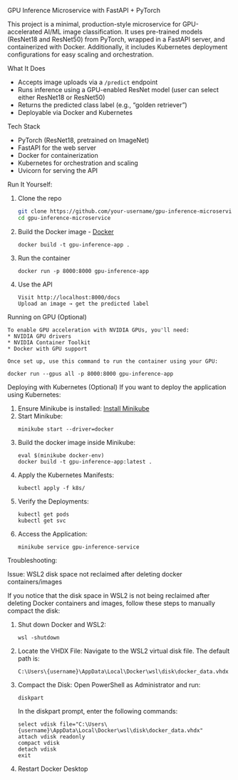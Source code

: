 GPU Inference Microservice with FastAPI + PyTorch

This project is a minimal, production-style microservice for GPU-accelerated AI/ML image classification. 
It uses pre-trained models (ResNet18 and ResNet50) from PyTorch, wrapped in a FastAPI server, and containerized with Docker.
Additionally, it includes Kubernetes deployment configurations for easy scaling and orchestration.

What It Does

- Accepts image uploads via a `/predict` endpoint
- Runs inference using a GPU-enabled ResNet model (user can select either ResNet18 or ResNet50)
- Returns the predicted class label (e.g., “golden retriever”)
- Deployable via Docker and Kubernetes

Tech Stack 
- PyTorch (ResNet18, pretrained on ImageNet)
- FastAPI for the web server
- Docker for containerization
- Kubernetes for orchestration and scaling
- Uvicorn for serving the API


Run It Yourself:

1. Clone the repo
   ```bash
   git clone https://github.com/your-username/gpu-inference-microservice.git
   cd gpu-inference-microservice
   ```

2. Build the Docker image - [Docker](https://www.docker.com/)
   ```
   docker build -t gpu-inference-app .
   ```
3. Run the container
   ```
   docker run -p 8000:8000 gpu-inference-app
   ```
4. Use the API
   ```
   Visit http://localhost:8000/docs
   Upload an image → get the predicted label
   ```

Running on GPU (Optional) 
   ```
   To enable GPU acceleration with NVIDIA GPUs, you'll need:
   * NVIDIA GPU drivers
   * NVIDIA Container Toolkit
   * Docker with GPU support

   Once set up, use this command to run the container using your GPU:

   docker run --gpus all -p 8000:8000 gpu-inference-app
   ```
Deploying with Kubernetes (Optional) 
If you want to deploy the application using Kubernetes: 

1. Ensure Minikube is installed:
   [Install Minikube](https://minikube.sigs.k8s.io/docs/start/?arch=%2Fwindows%2Fx86-64%2Fstable%2F.exe+download)
2. Start Minikube:
   ```
   minikube start --driver=docker
   ```
3. Build the docker image inside Minikube:
   ```
   eval $(minikube docker-env)
   docker build -t gpu-inference-app:latest .
   ```
4. Apply the Kubernetes Manifests:
   ```
   kubectl apply -f k8s/
   ```
5. Verify the Deployments:
   ```
   kubectl get pods
   kubectl get svc
   ```
6. Access the Application:
   ```
   minikube service gpu-inference-service
   ```
   
Troubleshooting:

Issue: WSL2 disk space not reclaimed after deleting docker containers/images

If you notice that the disk space in WSL2 is not being reclaimed after deleting Docker containers and images, follow 
these steps to manually compact the disk:

1. Shut down Docker and WSL2: 
   ```
   wsl -shutdown
   ```
2. Locate the VHDX File:
   Navigate to the WSL2 virtual disk file. The default path is:
   ```
   C:\Users\{username}\AppData\Local\Docker\wsl\disk\docker_data.vhdx
   ```
3. Compact the Disk:
   Open PowerShell as Administrator and run:
   ```
   diskpart
   ```
   In the diskpart prompt, enter the following commands:
   ```
   select vdisk file="C:\Users\{username}\AppData\Local\Docker\wsl\disk\docker_data.vhdx"
   attach vdisk readonly
   compact vdisk
   detach vdisk
   exit
   ```
4. Restart Docker Desktop

